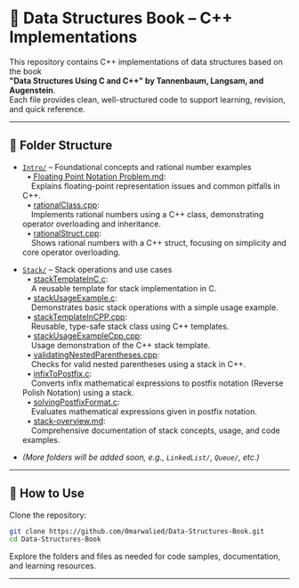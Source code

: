 # 📘 Data Structures Book – C++ Implementations

This repository contains C++ implementations of data structures based on the book  
**"Data Structures Using C and C++" by Tannenbaum, Langsam, and Augenstein**.  
Each file provides clean, well-structured code to support learning, revision, and quick reference.

---

## 📂 Folder Structure

- [`Intro/`](https://github.com/0marwalied/Data-Structures-Book/tree/main/Intro) – Foundational concepts and rational number examples  
  &nbsp;&nbsp;• [Floating Point Notation Problem.md](https://github.com/0marwalied/Data-Structures-Book/blob/main/Intro/Floating%20Point%20Notation%20Problem.md):  
  &nbsp;&nbsp;&nbsp;&nbsp;Explains floating-point representation issues and common pitfalls in C++.  
  &nbsp;&nbsp;• [rationalClass.cpp](https://github.com/0marwalied/Data-Structures-Book/blob/main/Intro/rationalClass.cpp):  
  &nbsp;&nbsp;&nbsp;&nbsp;Implements rational numbers using a C++ class, demonstrating operator overloading and inheritance.  
  &nbsp;&nbsp;• [rationalStruct.cpp](https://github.com/0marwalied/Data-Structures-Book/blob/main/Intro/rationalStruct.cpp):  
  &nbsp;&nbsp;&nbsp;&nbsp;Shows rational numbers with a C++ struct, focusing on simplicity and core operator overloading.

- [`Stack/`](https://github.com/0marwalied/Data-Structures-Book/tree/main/Stack) – Stack operations and use cases  
  &nbsp;&nbsp;• [stackTemplateInC.c](https://github.com/0marwalied/Data-Structures-Book/blob/main/Stack/stackTemplateInC.c):  
  &nbsp;&nbsp;&nbsp;&nbsp;A reusable template for stack implementation in C.  
  &nbsp;&nbsp;• [stackUsageExample.c](https://github.com/0marwalied/Data-Structures-Book/blob/main/Stack/stackUsageExample.c):  
  &nbsp;&nbsp;&nbsp;&nbsp;Demonstrates basic stack operations with a simple usage example.  
  &nbsp;&nbsp;• [stackTemplateInCPP.cpp](https://github.com/0marwalied/Data-Structures-Book/blob/main/Stack/stackTemplateInCPP.cpp):  
  &nbsp;&nbsp;&nbsp;&nbsp;Reusable, type-safe stack class using C++ templates.  
  &nbsp;&nbsp;• [stackUsageExampleCpp.cpp](https://github.com/0marwalied/Data-Structures-Book/blob/main/Stack/stackUsageExampleCpp.cpp):  
  &nbsp;&nbsp;&nbsp;&nbsp;Usage demonstration of the C++ stack template.  
  &nbsp;&nbsp;• [validatingNestedParentheses.cpp](https://github.com/0marwalied/Data-Structures-Book/blob/main/Stack/validatingNestedParentheses.cpp):  
  &nbsp;&nbsp;&nbsp;&nbsp;Checks for valid nested parentheses using a stack in C++.  
  &nbsp;&nbsp;• [infixToPostfix.c](https://github.com/0marwalied/Data-Structures-Book/blob/main/Stack/infixToPostfix.c):  
  &nbsp;&nbsp;&nbsp;&nbsp;Converts infix mathematical expressions to postfix notation (Reverse Polish Notation) using a stack.  
  &nbsp;&nbsp;• [solvingPostfixFormat.c](https://github.com/0marwalied/Data-Structures-Book/blob/main/Stack/solvingPostfixFormat.c):  
  &nbsp;&nbsp;&nbsp;&nbsp;Evaluates mathematical expressions given in postfix notation.  
  &nbsp;&nbsp;• [stack-overview.md](https://github.com/0marwalied/Data-Structures-Book/blob/main/Stack/stack-overview.md):  
  &nbsp;&nbsp;&nbsp;&nbsp;Comprehensive documentation of stack concepts, usage, and code examples.

- *(More folders will be added soon, e.g., `LinkedList/`, `Queue/`, etc.)*

---

## 🚀 How to Use

Clone the repository:
```bash
git clone https://github.com/0marwalied/Data-Structures-Book.git
cd Data-Structures-Book
```

Explore the folders and files as needed for code samples, documentation, and learning resources.

---